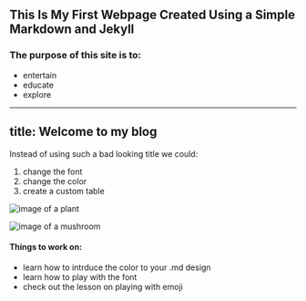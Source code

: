 ## This Is My First Webpage Created Using a Simple Markdown and Jekyll

### The purpose of this site is to:
* entertain
* educate
* explore

---
title: Welcome to my blog
---

Instead of using such a bad looking title we could:
1. change the font
2. change the color
3. create a custom table

![image of a plant](https://qualityginsengdirect.co.uk/wp-content/uploads/2016/01/Screen-Shot-2016-02-16-at-20.36.32.jpg)

![image of a mushroom](https://images.unsplash.com/photo-1454425064867-5ba516caf601?ixlib=rb-1.2.1&ixid=MnwxMjA3fDB8MHxzZWFyY2h8MXx8cHN5Y2hvZGVsaWMlMjBtdXNocm9vbXxlbnwwfHwwfHw%3D&auto=format&fit=crop&w=800&q=60)

#### Things to work on:
+ learn how to intrduce the color to your .md design
+ learn how to play with the font
+ check out the lesson on playing with emoji
